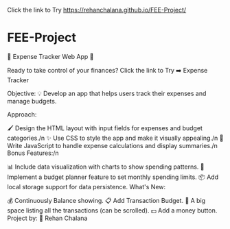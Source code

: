 Click the link to Try
https://rehanchalana.github.io/FEE-Project/

# FEE-Project

🌟 Expense Tracker Web App 🌟

Ready to take control of your finances? Click the link to Try ➡️ Expense Tracker

Objective: 💡 Develop an app that helps users track their expenses and manage budgets.

Approach:

🖌️ Design the HTML layout with input fields for expenses and budget categories./n
✨ Use CSS to style the app and make it visually appealing./n
🧮 Write JavaScript to handle expense calculations and display summaries./n
Bonus Features:/n

📊 Include data visualization with charts to show spending patterns.
📆 Implement a budget planner feature to set monthly spending limits.
📦 Add local storage support for data persistence.
What's New:

💰 Continuously Balance showing.
📋 Add Transaction Budget.
📜 A big space listing all the transactions (can be scrolled).
💵 Add a money button.
Project by: 🚀 Rehan Chalana
